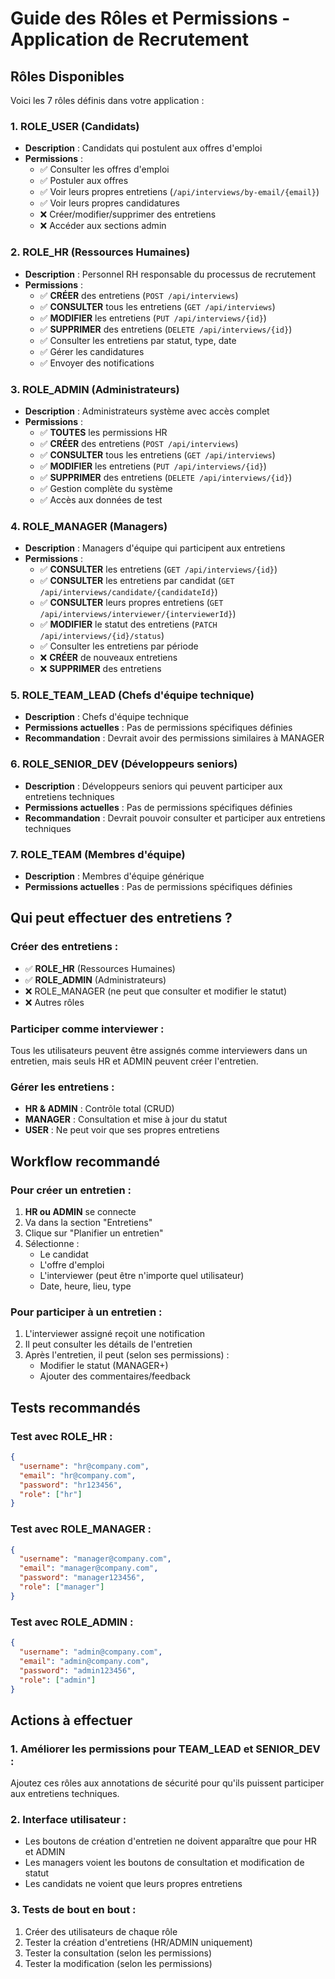 # Guide des Rôles et Permissions - Application de Recrutement

## Rôles Disponibles

Voici les 7 rôles définis dans votre application :

### 1. **ROLE_USER** (Candidats)
- **Description** : Candidats qui postulent aux offres d'emploi
- **Permissions** :
  - ✅ Consulter les offres d'emploi
  - ✅ Postuler aux offres
  - ✅ Voir leurs propres entretiens (`/api/interviews/by-email/{email}`)
  - ✅ Voir leurs propres candidatures
  - ❌ Créer/modifier/supprimer des entretiens
  - ❌ Accéder aux sections admin

### 2. **ROLE_HR** (Ressources Humaines)
- **Description** : Personnel RH responsable du processus de recrutement
- **Permissions** :
  - ✅ **CRÉER** des entretiens (`POST /api/interviews`)
  - ✅ **CONSULTER** tous les entretiens (`GET /api/interviews`)
  - ✅ **MODIFIER** les entretiens (`PUT /api/interviews/{id}`)
  - ✅ **SUPPRIMER** des entretiens (`DELETE /api/interviews/{id}`)
  - ✅ Consulter les entretiens par statut, type, date
  - ✅ Gérer les candidatures
  - ✅ Envoyer des notifications

### 3. **ROLE_ADMIN** (Administrateurs)
- **Description** : Administrateurs système avec accès complet
- **Permissions** :
  - ✅ **TOUTES** les permissions HR
  - ✅ **CRÉER** des entretiens (`POST /api/interviews`)
  - ✅ **CONSULTER** tous les entretiens (`GET /api/interviews`)
  - ✅ **MODIFIER** les entretiens (`PUT /api/interviews/{id}`)
  - ✅ **SUPPRIMER** des entretiens (`DELETE /api/interviews/{id}`)
  - ✅ Gestion complète du système
  - ✅ Accès aux données de test

### 4. **ROLE_MANAGER** (Managers)
- **Description** : Managers d'équipe qui participent aux entretiens
- **Permissions** :
  - ✅ **CONSULTER** les entretiens (`GET /api/interviews/{id}`)
  - ✅ **CONSULTER** les entretiens par candidat (`GET /api/interviews/candidate/{candidateId}`)
  - ✅ **CONSULTER** leurs propres entretiens (`GET /api/interviews/interviewer/{interviewerId}`)
  - ✅ **MODIFIER** le statut des entretiens (`PATCH /api/interviews/{id}/status`)
  - ✅ Consulter les entretiens par période
  - ❌ **CRÉER** de nouveaux entretiens
  - ❌ **SUPPRIMER** des entretiens

### 5. **ROLE_TEAM_LEAD** (Chefs d'équipe technique)
- **Description** : Chefs d'équipe technique
- **Permissions actuelles** : Pas de permissions spécifiques définies
- **Recommandation** : Devrait avoir des permissions similaires à MANAGER

### 6. **ROLE_SENIOR_DEV** (Développeurs seniors)
- **Description** : Développeurs seniors qui peuvent participer aux entretiens techniques
- **Permissions actuelles** : Pas de permissions spécifiques définies
- **Recommandation** : Devrait pouvoir consulter et participer aux entretiens techniques

### 7. **ROLE_TEAM** (Membres d'équipe)
- **Description** : Membres d'équipe générique
- **Permissions actuelles** : Pas de permissions spécifiques définies

## Qui peut effectuer des entretiens ?

### **Créer des entretiens** :
- ✅ **ROLE_HR** (Ressources Humaines)
- ✅ **ROLE_ADMIN** (Administrateurs)
- ❌ ROLE_MANAGER (ne peut que consulter et modifier le statut)
- ❌ Autres rôles

### **Participer comme interviewer** :
Tous les utilisateurs peuvent être assignés comme interviewers dans un entretien, mais seuls HR et ADMIN peuvent créer l'entretien.

### **Gérer les entretiens** :
- **HR & ADMIN** : Contrôle total (CRUD)
- **MANAGER** : Consultation et mise à jour du statut
- **USER** : Ne peut voir que ses propres entretiens

## Workflow recommandé

### Pour créer un entretien :
1. **HR ou ADMIN** se connecte
2. Va dans la section "Entretiens" 
3. Clique sur "Planifier un entretien"
4. Sélectionne :
   - Le candidat
   - L'offre d'emploi
   - L'interviewer (peut être n'importe quel utilisateur)
   - Date, heure, lieu, type

### Pour participer à un entretien :
1. L'interviewer assigné reçoit une notification
2. Il peut consulter les détails de l'entretien
3. Après l'entretien, il peut (selon ses permissions) :
   - Modifier le statut (MANAGER+)
   - Ajouter des commentaires/feedback

## Tests recommandés

### Test avec ROLE_HR :
```json
{
  "username": "hr@company.com",
  "email": "hr@company.com",
  "password": "hr123456",
  "role": ["hr"]
}
```

### Test avec ROLE_MANAGER :
```json
{
  "username": "manager@company.com",
  "email": "manager@company.com", 
  "password": "manager123456",
  "role": ["manager"]
}
```

### Test avec ROLE_ADMIN :
```json
{
  "username": "admin@company.com",
  "email": "admin@company.com",
  "password": "admin123456", 
  "role": ["admin"]
}
```

## Actions à effectuer

### 1. Améliorer les permissions pour TEAM_LEAD et SENIOR_DEV :
Ajoutez ces rôles aux annotations de sécurité pour qu'ils puissent participer aux entretiens techniques.

### 2. Interface utilisateur :
- Les boutons de création d'entretien ne doivent apparaître que pour HR et ADMIN
- Les managers voient les boutons de consultation et modification de statut
- Les candidats ne voient que leurs propres entretiens

### 3. Tests de bout en bout :
1. Créer des utilisateurs de chaque rôle
2. Tester la création d'entretiens (HR/ADMIN uniquement)
3. Tester la consultation (selon les permissions)
4. Tester la modification (selon les permissions)
